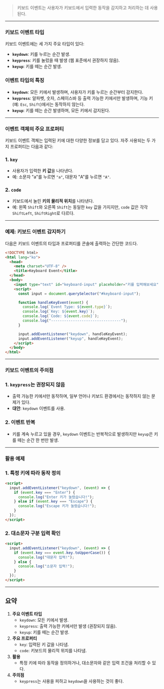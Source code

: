 > 키보드 이벤트는 사용자가 키보드에서 입력한 동작을 감지하고 처리하는 데 사용된다.

---

### **키보드 이벤트 타입**

키보드 이벤트에는 세 가지 주요 타입이 있다:

- **`keydown`**: 키를 누르는 순간 발생.
- **`keypress`**: 키를 눌렀을 때 발생 (웹 표준에서 권장하지 않음).
- **`keyup`**: 키를 떼는 순간 발생.

### **이벤트 타입의 특징**

- **`keydown`**: 모든 키에서 발생하며, 사용자가 키를 누르는 순간부터 감지한다.
- **`keypress`**: 알파벳, 숫자, 스페이스바 등 출력 가능한 키에서만 발생하며, 기능 키(예: `Esc`, `Shift`)에서는 동작하지 않는다.
- **`keyup`**: 키를 떼는 순간 발생하며, 모든 키에서 감지된다.

---

### **이벤트 객체의 주요 프로퍼티**

키보드 이벤트 객체는 입력된 키에 대한 다양한 정보를 담고 있다. 자주 사용되는 두 가지 프로퍼티는 다음과 같다:

### **1. `key`**

- 사용자가 입력한 **키 값**을 나타낸다.
- 예: 소문자 "a"를 누르면 `"a"`, 대문자 "A"를 누르면 `"A"`.

### **2. `code`**

- 키보드에서 눌린 **키의 물리적 위치**를 나타낸다.
- 예: 왼쪽 `Shift`와 오른쪽 `Shift`는 동일한 `key` 값을 가지지만, `code` 값은 각각 `ShiftLeft`, `ShiftRight`로 다르다.

---

### **예제: 키보드 이벤트 감지하기**

다음은 키보드 이벤트의 타입과 프로퍼티를 콘솔에 출력하는 간단한 코드다.

```html
<!DOCTYPE html>
<html lang="ko">
  <head>
    <meta charset="UTF-8" />
    <title>Keyboard Event</title>
  </head>
  <body>
    <input type="text" id="keyboard-input" placeholder="키를 입력해보세요" />
    <script>
      const input = document.querySelector("#keyboard-input");

      function handleKeyEvent(event) {
        console.log(`Event Type: ${event.type}`);
        console.log(`Key: ${event.key}`);
        console.log(`Code: ${event.code}`);
        console.log("--------------------------------");
      }

      input.addEventListener("keydown", handleKeyEvent);
      input.addEventListener("keyup", handleKeyEvent);
    </script>
  </body>
</html>
```

---

### **키보드 이벤트의 주의점**

### **1. `keypress`는 권장되지 않음**

- 출력 가능한 키에서만 동작하며, 일부 언어나 키보드 환경에서는 동작하지 않는 문제가 있다.
- **대안**: `keydown` 이벤트를 사용.

### **2. 이벤트 반복**

- 키를 계속 누르고 있을 경우, `keydown` 이벤트는 반복적으로 발생하지만 `keyup`은 키를 떼는 순간 한 번만 발생.

---

### **활용 예제**

### **1. 특정 키에 따라 동작 정의**

```html
<script>
  input.addEventListener("keydown", (event) => {
    if (event.key === "Enter") {
      console.log("Enter 키가 눌렸습니다!");
    } else if (event.key === "Escape") {
      console.log("Escape 키가 눌렸습니다!");
    }
  });
</script>
```

### **2. 대소문자 구분 입력 확인**

```html
<script>
  input.addEventListener("keydown", (event) => {
    if (event.key === event.key.toUpperCase()) {
      console.log("대문자 입력!");
    } else {
      console.log("소문자 입력!");
    }
  });
</script>
```

---

## **요약**

1. **주요 이벤트 타입**
   - `keydown`: 모든 키에서 발생.
   - `keypress`: 출력 가능한 키에서만 발생 (권장되지 않음).
   - `keyup`: 키를 떼는 순간 발생.
2. **주요 프로퍼티**
   - `key`: 입력된 키 값을 나타냄.
   - `code`: 키보드의 물리적 위치를 나타냄.
3. **활용**
   - 특정 키에 따라 동작을 정의하거나, 대소문자와 같은 입력 조건을 처리할 수 있다.
4. **주의점**
   - `keypress`는 사용을 피하고 `keydown`을 사용하는 것이 좋다.
